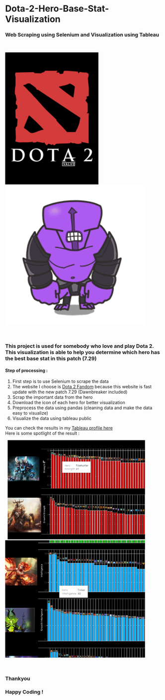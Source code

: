 # Dota-2-Hero-Base-Stat-Visualization
### Web Scraping using Selenium and Visualization using Tableau
<br>
<p float="left">
  <img src='dota2.png' width="300" />
  <img src='faceless void.gif' width="450" /> 
</p> <br>

### This project is used for somebody who love and play Dota 2. This visualization is able to help you determine which hero has the best base stat in this patch (7.29) <br>

#### Step of processing : <br>

1. First step is to use Selenium to scrape the data
2. The website I choose is <a href='https://dota2.fandom.com/wiki/Dota_2_Wiki'>Dota 2 Fandom</a> because this website is fast update with the new patch 7.29 (Dawnbreaker included)
3. Scrap the important data from the hero
4. Download the icon of each hero for better visualization
5. Preprocess the data using pandas (cleaning data and make the data easy to visualize)
6. Visualize the data using tableau public

You can check the results in my <a href='https://public.tableau.com/profile/johan.klemantan.widagdo#!/vizhome/Dota27_29HeroBaseStat/Story1'>Tableau profile here </a>
<br>
Here is some spotlight of the result :
<p float="left">
  <img src='result1.PNG' width="450" />
  <img src='result3.png' width="450" /> 
</p> <br>


### Thankyou
### Happy Coding !
